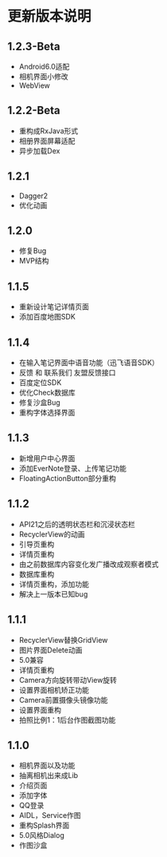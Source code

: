 # 更新版本说明

## 1.2.3-Beta

* Android6.0适配
* 相机界面小修改
* WebView

## 1.2.2-Beta

- 重构成RxJava形式
- 相册界面屏幕适配
- 异步加载Dex

## 1.2.1

- Dagger2
- 优化动画

## 1.2.0

- 修复Bug
- MVP结构

## 1.1.5

- 重新设计笔记详情页面
- 添加百度地图SDK

## 1.1.4

- 在输入笔记界面中语音功能（迅飞语音SDK）
- 反馈 和 联系我们 友盟反馈接口
- 百度定位SDK
- 优化Check数据库
- 修复沙盒Bug
- 重构字体选择界面

## 1.1.3

- 新增用户中心界面
- 添加EverNote登录、上传笔记功能
- FloatingActionButton部分重构

## 1.1.2

- API21之后的透明状态栏和沉浸状态栏
- RecyclerView的动画
- 引导页重构
- 详情页重构
- 由之前数据库内容变化发广播改成观察者模式
- 数据库重构
- 详情页重构，添加功能
- 解决上一版本已知bug

## 1.1.1

- RecyclerView替换GridView
- 图片界面Delete动画
- 5.0兼容
- 详情页重构
- Camera方向旋转带动View旋转
- 设置界面相机矫正功能
- Camera前置摄像头镜像功能
- 设置界面重构
- 拍照比例1：1后台作图截图功能

## 1.1.0

- 相机界面以及功能
- 抽离相机出来成Lib
- 介绍页面
- 添加字体
- QQ登录
- AIDL，Service作图
- 重构Splash界面
- 5.0风格Dialog
- 作图沙盒